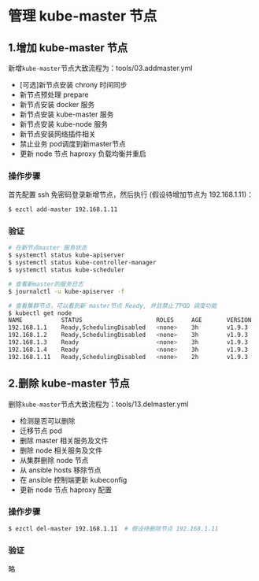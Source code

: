 # 管理 kube-master 节点

## 1.增加 kube-master 节点

新增`kube-master`节点大致流程为：tools/03.addmaster.yml
- [可选]新节点安装 chrony 时间同步
- 新节点预处理 prepare
- 新节点安装 docker 服务
- 新节点安装 kube-master 服务
- 新节点安装 kube-node 服务
- 新节点安装网络插件相关
- 禁止业务 pod调度到新master节点
- 更新 node 节点 haproxy 负载均衡并重启

### 操作步骤

首先配置 ssh 免密码登录新增节点，然后执行 (假设待增加节点为 192.168.1.11)：

``` bash
$ ezctl add-master 192.168.1.11
```

### 验证

``` bash
# 在新节点master 服务状态
$ systemctl status kube-apiserver 
$ systemctl status kube-controller-manager
$ systemctl status kube-scheduler

# 查看新master的服务日志
$ journalctl -u kube-apiserver -f

# 查看集群节点，可以看到新 master节点 Ready, 并且禁止了POD 调度功能
$ kubectl get node
NAME           STATUS                     ROLES     AGE       VERSION
192.168.1.1    Ready,SchedulingDisabled   <none>    3h        v1.9.3
192.168.1.2    Ready,SchedulingDisabled   <none>    3h        v1.9.3
192.168.1.3    Ready                      <none>    3h        v1.9.3
192.168.1.4    Ready                      <none>    3h        v1.9.3
192.168.1.11   Ready,SchedulingDisabled   <none>    2h        v1.9.3	# 新增 master节点
```

## 2.删除 kube-master 节点


删除`kube-master`节点大致流程为：tools/13.delmaster.yml
- 检测是否可以删除
- 迁移节点 pod
- 删除 master 相关服务及文件
- 删除 node 相关服务及文件
- 从集群删除 node 节点
- 从 ansible hosts 移除节点
- 在 ansible 控制端更新 kubeconfig
- 更新 node 节点 haproxy 配置

### 操作步骤

``` bash
$ ezctl del-master 192.168.1.11  # 假设待删除节点 192.168.1.11
```

### 验证

略

